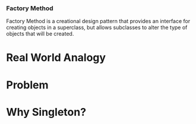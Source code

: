 ### Factory Method

Factory Method is a creational design pattern that provides an interface for creating objects in a superclass, but allows subclasses to alter the type of objects that will be created.

# Real World Analogy

# Problem

# Why Singleton?
